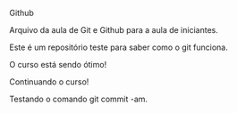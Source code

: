 Github

Arquivo da aula de Git e Github para a aula de iniciantes.

Este é um repositório teste para saber como o git funciona.

O curso está sendo ótimo!

Continuando o curso!

Testando o comando git commit -am.